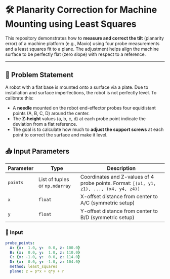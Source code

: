 # 🛠️ Planarity Correction for Machine Mounting using Least Squares

This repository demonstrates how to **measure and correct the tilt** (planarity error) of a machine platform (e.g., Maxio) using four probe measurements and a least squares fit to a plane. The adjustment helps align the machine surface to be perfectly flat (zero slope) with respect to a reference.

---

## 📌 Problem Statement

A robot with a flat base is mounted onto a surface via a plate. Due to installation and surface imperfections, the robot is not perfectly level. To calibrate this:

- A **needle** mounted on the robot end-effector probes four equidistant points (A, B, C, D) around the center.
- The **Z-height** values (a, b, c, d) at each probe point indicate the deviation from a flat reference.
- The goal is to calculate how much to **adjust the support screws** at each point to correct the surface and make it level.

## 📥 Input Parameters

| Parameter | Type            | Description                                                                 |
|-----------|-----------------|-----------------------------------------------------------------------------|
| `points`  | List of tuples or `np.ndarray` | Coordinates and Z-values of 4 probe points. Format: `[(x1, y1, z1), ..., (x4, y4, z4)]` |
| `x`       | `float`         | X-offset distance from center to A/C (symmetric setup)                      |
| `y`       | `float`         | Y-offset distance from center to B/D (symmetric setup)                      |

### 🧾 Input
```yaml
probe_points:
  A: {x:  1.0, y:  0.0, z: 100.0}
  B: {x:  0.0, y:  1.0, z: 110.0}
  C: {x: -1.0, y:  0.0, z: 114.0}
  D: {x:  0.0, y: -1.0, z: 104.0}
  method: least_squares
  plane: z = p*x + q*y + r
